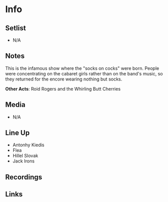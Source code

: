 # Info

## Setlist

* N/A

## Notes

This is the infamous show where the "socks on cocks" were born. People were concentrating on the cabaret girls rather than on the band's music, so they returned for the encore wearing nothing but socks.

**Other Acts**: Roid Rogers and the Whirling Butt Cherries

## Media

* N/A

## Line Up

* Antonhy Kiedis
* Flea
* Hillel Slovak
* Jack Irons
  
## Recordings

## Links
